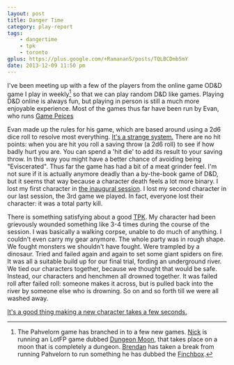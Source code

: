 ```yaml
---
layout: post
title: Danger Time
category: play-report
tags:
    - dangertime
    - tpk
    - toronto
gplus: https://plus.google.com/+RamananS/posts/TQLBCDmb5mY
date: 2013-12-09 11:50 pm
---
```


I've been meeting up with a few of the players from the online game OD&D game I play in weekly[^1] so that we can play random D&D like games. Playing D&D online is always fun, but playing in person is still a much more enjoyable experience. Most of the games thus far have been run by Evan, who runs [Game Peices][evan]

Evan made up the rules for his game, which are based around using a 2d6 dice roll to resolve most everything. [It's a strange system.][rules] There are no hit points: when you are hit you roll a saving throw (a 2d6 roll) to see if how badly hurt you are. You can spend a 'hit die' to add its result to your saving throw. In this way you might have a better chance of avoiding being "Eviscerated". Thus far the game has had a bit of a meat grinder feel. I'm not sure if it is actually anymore deadly than a by-the-book game of D&D, but it seems that way because a character death feels a lot more binary. I lost my first character in [the inaugural session][session-1].  I lost my second character in our last session, the 3rd game we played. In fact, everyone lost their character: it was a total party kill.

There is something satisfying about a good [TPK][]. My character had been grievously wounded something like 3-4 times during the course of the session. I was basically a walking corpse, unable to do much of anything. I couldn't even carry my gear anymore. The whole party was in rough shape. We fought monsters we shouldn't have fought. Were trampled by a dinosaur. Tried and failed again and again to set some giant spiders on fire. It was all a suitable build up for our final trial, fording an underground river. We tied our characters together, because we thought that would be safe. Instead, our characters and henchmen all drowned together. It was failed roll after failed roll: someone makes it across, but is pulled back into the river by someone else who is drowning. So on and so forth till we were all washed away.

[It's a good thing making a new character takes a few seconds.][character]


[^1]: The Pahvelorn game has branched in to a few new games. [Nick][] is running an LotFP game dubbed [Dungeon Moon][dungeon-moon], that takes place on a moon that is completely a dungeon. [Brendan][] has taken a break from running Pahvelorn to run something he has dubbed the [Finchbox][].


[nick]: http://www.paperspencils.com/
[brendan]: http://www.necropraxis.com/
[pahvelorn]: http://www.necropraxis.com/pahvelorn/
[finchbox]: http://www.necropraxis.com/2013/11/28/lonely-grimmsgate/
[dungeon-moon]: http://www.paperspencils.com/2013/09/24/the-depths-of-the-dungeon-moon-20-questions/
[evan]: http://gamepieces.blogspot.ca/
[rules]: http://gamepieces.blogspot.ca/2013/10/dangerous-time-house-rules.html
[character]: http://character.totalpartykill.ca/dangertime/
[session-1]: http://gamepieces.blogspot.ca/2013/09/a-dangerous-time.html
[tpk]: /tag/tpk/

